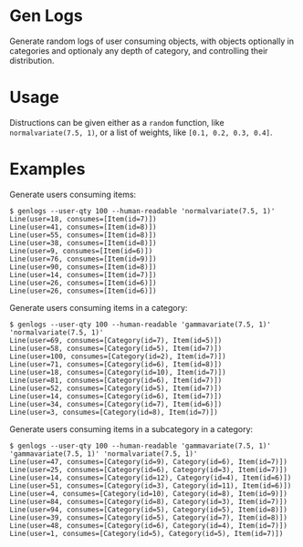 # Gen Logs

Generate random logs of user consuming objects, with objects
optionally in categories and optionaly any depth of category, and
controlling their distribution.


# Usage

Distructions can be given either as a `random` function, like
`normalvariate(7.5, 1)`, or a list of weights, like `[0.1, 0.2, 0.3, 0.4]`.


# Examples

Generate users consuming items:
```
$ genlogs --user-qty 100 --human-readable 'normalvariate(7.5, 1)'
Line(user=18, consumes=[Item(id=7)])
Line(user=41, consumes=[Item(id=8)])
Line(user=55, consumes=[Item(id=8)])
Line(user=38, consumes=[Item(id=8)])
Line(user=9, consumes=[Item(id=6)])
Line(user=76, consumes=[Item(id=9)])
Line(user=90, consumes=[Item(id=8)])
Line(user=14, consumes=[Item(id=7)])
Line(user=26, consumes=[Item(id=6)])
Line(user=26, consumes=[Item(id=6)])
```

Generate users consuming items in a category:
```
$ genlogs --user-qty 100 --human-readable 'gammavariate(7.5, 1)' 'normalvariate(7.5, 1)'
Line(user=69, consumes=[Category(id=7), Item(id=5)])
Line(user=58, consumes=[Category(id=5), Item(id=7)])
Line(user=100, consumes=[Category(id=2), Item(id=7)])
Line(user=71, consumes=[Category(id=6), Item(id=8)])
Line(user=18, consumes=[Category(id=10), Item(id=7)])
Line(user=81, consumes=[Category(id=6), Item(id=7)])
Line(user=52, consumes=[Category(id=5), Item(id=7)])
Line(user=14, consumes=[Category(id=6), Item(id=7)])
Line(user=34, consumes=[Category(id=7), Item(id=6)])
Line(user=3, consumes=[Category(id=8), Item(id=7)])
```

Generate users consuming items in a subcategory in a category:
```
$ genlogs --user-qty 100 --human-readable 'gammavariate(7.5, 1)' 'gammavariate(7.5, 1)' 'normalvariate(7.5, 1)'
Line(user=47, consumes=[Category(id=9), Category(id=6), Item(id=7)])
Line(user=25, consumes=[Category(id=6), Category(id=3), Item(id=7)])
Line(user=14, consumes=[Category(id=12), Category(id=4), Item(id=6)])
Line(user=51, consumes=[Category(id=3), Category(id=11), Item(id=6)])
Line(user=4, consumes=[Category(id=10), Category(id=8), Item(id=9)])
Line(user=84, consumes=[Category(id=8), Category(id=3), Item(id=7)])
Line(user=94, consumes=[Category(id=5), Category(id=5), Item(id=8)])
Line(user=39, consumes=[Category(id=5), Category(id=7), Item(id=8)])
Line(user=48, consumes=[Category(id=6), Category(id=4), Item(id=7)])
Line(user=1, consumes=[Category(id=5), Category(id=5), Item(id=7)])
```